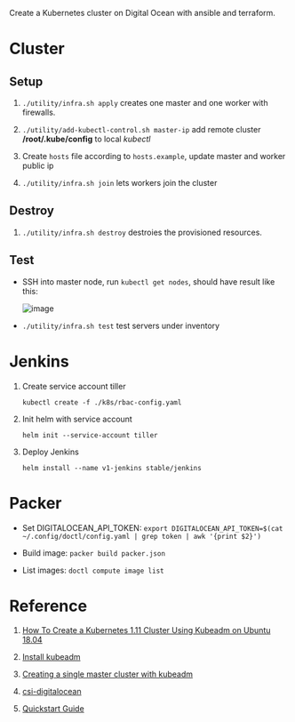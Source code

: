 Create a Kubernetes cluster on Digital Ocean with ansible and terraform.

# Cluster

## Setup

1. `./utility/infra.sh apply` creates one master and one worker with firewalls.

2. `./utility/add-kubectl-control.sh master-ip` add remote cluster **/root/.kube/config** to local *kubectl*

3. Create `hosts` file according to `hosts.example`, update master and worker public ip

4. `./utility/infra.sh join` lets workers join the cluster

## Destroy

1. `./utility/infra.sh destroy` destroies the provisioned resources.


## Test

- SSH into master node, run `kubectl get nodes`, should have result like this:

    ![image](https://user-images.githubusercontent.com/4877346/45913656-2700af80-be69-11e8-854a-8882bff1de92.png)

- `./utility/infra.sh test` test servers under inventory

# Jenkins

1. Create service account tiller

    `kubectl create -f ./k8s/rbac-config.yaml`

2. Init helm with service account

    `helm init --service-account tiller`

3. Deploy Jenkins

    `helm install --name v1-jenkins stable/jenkins`

# Packer

- Set DIGITALOCEAN_API_TOKEN: `export DIGITALOCEAN_API_TOKEN=$(cat ~/.config/doctl/config.yaml | grep token | awk '{print $2}')`

- Build image: `packer build packer.json`

- List images: `doctl compute image list`



# Reference

1. [How To Create a Kubernetes 1.11 Cluster Using Kubeadm on Ubuntu 18.04](https://www.digitalocean.com/community/tutorials/how-to-create-a-kubernetes-1-11-cluster-using-kubeadm-on-ubuntu-18-04)

2. [Install kubeadm](https://kubernetes.io/docs/setup/independent/install-kubeadm/)

3. [Creating a single master cluster with kubeadm](https://kubernetes.io/docs/setup/independent/create-cluster-kubeadm/)

4. [csi-digitalocean](https://github.com/digitalocean/csi-digitalocean)

5. [Quickstart Guide](https://docs.helm.sh/using_helm/#quickstart)
